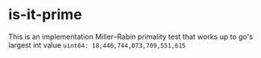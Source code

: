 # is-it-prime
This is an implementation Miller–Rabin primality test that works up to go's largest int value `uint64: 18,446,744,073,709,551,615`
